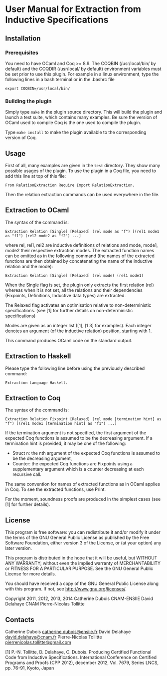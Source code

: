 # User Manual for Extraction from Inductive Specifications

## Installation

### Prerequisites
You need to have OCaml and Coq >= 8.9.
The COQBIN (/usr/local/bin/ by default) and the COQDIR (/usr/local/
by default) environment variables must be set prior to use this plugin.
For example in a linux environment, type the following lines in a bash terminal or in the .bashrc file

```
export COQBIN=/usr/local/bin/
```

### Building the plugin
Simply type `make` in the plugin source directory. This will build the
plugin and launch a test suite, which contains many examples.
Be sure the version of OCaml used to compile Coq is the one used to compile the plugin.

Type `make install` to make the plugin available to the corresponding version of Coq.

## Usage
First of all, many examples are given in the ``test`` directory. They show
many possible usages of the plugin. To use the plugin in a Coq file, you need
to add this line at top of this file:

    From RelationExtraction Require Import RelationExtraction.

Then the relation extraction commands can be used everywhere in the
file.

## Extraction to OCaml
The syntax of the command is:

    Extraction Relation [Single] [Relaxed] (rel mode as "f") [(rel1 mode1 as "f1") (rel2 mode2 as "f2") ...]

where rel, rel1, rel2 are inductive definitions of relations and mode, mode1,
mode2 their respective extraction modes. The extracted function names can be omitted
as in the following command (the names of the extracted functions are then obtained by concatenating the name of the inductive relation and the mode):

    Extraction Relation [Single] [Relaxed] (rel mode) (rel1 mode1)

When the Single flag is set, the plugin
only extracts the first relation (rel) whereas when it is not set, all the
relations and their dependencies (Fixpoints, Definitions, Inductive data types)
are extracted.

The Relaxed flag activates an optimisation relative to non-deterministic specifications.
(see [1] for further details on non-deterministic specifications) 

Modes are given as an integer list ([1], [1 3] for examples). 
Each integer denotes an argument (of the inductive relation) position, starting with 1.

This command produces OCaml code on the standard output. 

## Extraction to Haskell
Please type the following line before using the previously described command:

    Extraction Language Haskell.

## Extraction to Coq

The syntax of the command is:

    Extraction Relation Fixpoint [Relaxed] (rel mode [termination hint] as "f") [(rel1 mode1 [termination hint] as "f1") ...]

If the termination argument is not specified, the first argument of the expected Coq functions is assumed 
to be the decreasing argument.
If a termination hint is provided, it may be one of the following:
- Struct n: the nth argument of the expected Coq functions is assumed to be the decreasing argument,
- Counter: the expected Coq functions are Fixpoints using a supplementary argument which is a counter 
decreasing at each recursive call. 


The same convention for names of extracted functions as in OCaml applies in Coq. 
To see the extracted functions, use Print.

For the moment, soundness proofs are produced in the simplest cases (see [1] for further details). 

## License

This program is free software: you can redistribute it and/or modify it under the terms of the 
GNU General Public License as published by the Free Software Foundation, either version 3 of the License, or 
(at your option) any later version.

This program is distributed in the hope that it will be useful, but WITHOUT ANY WARRANTY; without even the implied warranty of 
MERCHANTABILITY or FITNESS FOR A PARTICULAR PURPOSE. See the GNU General Public License for more details. 

You should have received a copy of the GNU General Public License 
along with this program. If not, see <http://www.gnu.org/licenses/>. 

Copyright 2011, 2012, 2013, 2014 
Catherine Dubois CNAM-ENSIIE
David Delahaye CNAM
Pierre-Nicolas Tollitte

## Contacts

Catherine Dubois <catherine.dubois@ensiie.fr>
David Delahaye <david.delahaye@cnam.fr> 
Pierre-Nicolas Tollitte <pierrenicolas.tollitte@gmail.com>


[1] P.-N. Tollitte, D. Delahaye, C. Dubois. Producing Certified Functional Code from Inductive
Specifications. International Conference on Certified Programs and Proofs (CPP 2012), december 2012,
Vol. 7679, Series LNCS, pp. 76-91, Kyoto, Japan

